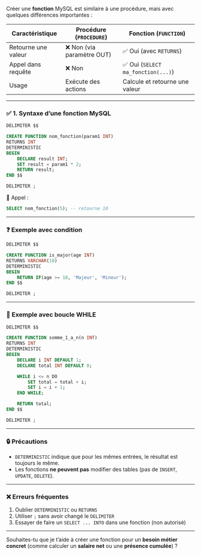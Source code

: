 Créer une **fonction** MySQL est similaire à une procédure, mais avec quelques différences importantes :

| Caractéristique     | Procédure (`PROCEDURE`)   | Fonction (`FUNCTION`)             |
| ------------------- | ------------------------- | --------------------------------- |
| Retourne une valeur | ❌ Non (via paramètre OUT) | ✅ Oui (avec `RETURNS`)            |
| Appel dans requête  | ❌ Non                     | ✅ Oui (`SELECT ma_fonction(...)`) |
| Usage               | Exécute des actions       | Calcule et retourne une valeur    |

---

### ✅ 1. Syntaxe d’une fonction MySQL

```sql
DELIMITER $$

CREATE FUNCTION nom_fonction(param1 INT)
RETURNS INT
DETERMINISTIC
BEGIN
    DECLARE result INT;
    SET result = param1 * 2;
    RETURN result;
END $$

DELIMITER ;
```

📌 Appel :

```sql
SELECT nom_fonction(5); -- retourne 10
```

---

### ❓ Exemple avec **condition**

```sql
DELIMITER $$

CREATE FUNCTION is_major(age INT)
RETURNS VARCHAR(10)
DETERMINISTIC
BEGIN
    RETURN IF(age >= 18, 'Majeur', 'Mineur');
END $$

DELIMITER ;
```

---

### 🔁 Exemple avec **boucle WHILE**

```sql
DELIMITER $$

CREATE FUNCTION somme_1_a_n(n INT)
RETURNS INT
DETERMINISTIC
BEGIN
    DECLARE i INT DEFAULT 1;
    DECLARE total INT DEFAULT 0;

    WHILE i <= n DO
        SET total = total + i;
        SET i = i + 1;
    END WHILE;

    RETURN total;
END $$

DELIMITER ;
```

---

### 🔒 Précautions

* `DETERMINISTIC` indique que pour les mêmes entrées, le résultat est toujours le même.
* Les fonctions **ne peuvent pas** modifier des tables (pas de `INSERT`, `UPDATE`, `DELETE`).

---

### ❌ Erreurs fréquentes

1. Oublier `DETERMINISTIC` ou `RETURNS`
2. Utiliser `;` sans avoir changé le `DELIMITER`
3. Essayer de faire un `SELECT ... INTO` dans une fonction (non autorisé)

---

Souhaites-tu que je t’aide à créer une fonction pour un **besoin métier concret** (comme calculer un **salaire net** ou une **présence cumulée**) ?
